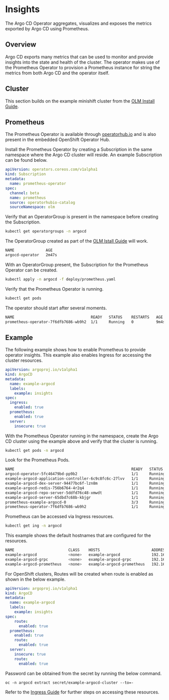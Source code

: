 # Insights

The Argo CD Operator aggregates, visualizes and exposes the metrics exported by Argo CD using Prometheus.

## Overview

Argo CD exports many metrics that can be used to monitor and provide insights into the state and health of the cluster. The operator makes use of the Prometheus Operator to provision a Prometheus instance for string the metrics from both Argo CD and the operator itself.

## Cluster

This section builds on the example minishift cluster from the [OLM Install Guide][olm_guide].

## Prometheus

The Prometheus Operator is available through [operatorhub.io](https://operatorhub.io/operator/prometheus) and is also present in the embedded OpenShift Operator Hub.

Install the Prometheus Operator by creating a Subscription in the same namespace where the Argo CD cluster will reside. An example Subscription can be found below.

``` yaml
apiVersion: operators.coreos.com/v1alpha1
kind: Subscription
metadata:
  name: prometheus-operator
spec:
  channel: beta
  name: prometheus
  source: operatorhubio-catalog
  sourceNamespace: olm
```

Verify that an OperatorGroup is present in the namespace before creating the Subscription.

``` bash
kubectl get operatorgroups -n argocd
```

The OperatorGroup created as part of the [OLM Istall Guide][olm_guide] will work.

``` bash
NAME              AGE
argocd-operator   2m47s
```

With an OperatorGroup present, the Subscription for the Prometheus Operator can be created.

``` bash
kubectl apply -n argocd -f deploy/prometheus.yaml
```

Verify that the Prometheus Operator is running.

``` bash
kubectl get pods
```

The operator should start after several moments.

``` bash
NAME                                  READY   STATUS    RESTARTS   AGE
prometheus-operator-7f6dfb7686-wb9h2  1/1     Running   0          9m4s
```

## Example

The following example shows how to enable Prometheus to provide operator insights. This example also enables Ingress for accessing the cluster resources.

``` yaml
apiVersion: argoproj.io/v1alpha1
kind: ArgoCD
metadata:
  name: example-argocd
  labels:
    example: insights
spec:
  ingress:
    enabled: true
  prometheus:
    enabled: true
  server:
    insecure: true
```

With the Prometheus Operator running in the namespace, create the Argo CD cluster using the example above and verify that the cluster is running.

``` Bash
kubectl get pods -n argocd
```

Look for the Prometheus Pods.

``` bash
NAME                                                    READY   STATUS    RESTARTS   AGE
argocd-operator-5fc46479bd-pp9b2                        1/1     Running   0          15h
example-argocd-application-controller-6c9c8fc6c-27lvv   1/1     Running   0          15h
example-argocd-dex-server-94477bc6f-lzn8m               1/1     Running   0          15h
example-argocd-redis-756b6764-4r2q4                     1/1     Running   0          15h
example-argocd-repo-server-5ddfd76c48-xmwdt             1/1     Running   0          15h
example-argocd-server-65dbd7c68b-kbjgr                  1/1     Running   0          15h
prometheus-example-argocd-0                             3/3     Running   1          14m
prometheus-operator-7f6dfb7686-wb9h2                    1/1     Running   0          14m
```

Prometheus can be accessed via Ingress resources.

``` bash
kubectl get ing -n argocd
```

This example shows the default hostnames that are configured for the resources.

``` bash
NAME                        CLASS    HOSTS                       ADDRESS         PORTS     AGE
example-argocd              <none>   example-argocd              192.168.39.68   80, 443   15h
example-argocd-grpc         <none>   example-argocd-grpc         192.168.39.68   80, 443   15h
example-argocd-prometheus   <none>   example-argocd-prometheus   192.168.39.68   80, 443   15h
```

For OpenShift clusters, Routes will be created when route is enabled as shown in the below example.

``` yaml
apiVersion: argoproj.io/v1alpha1
kind: ArgoCD
metadata:
  name: example-argocd
  labels:
    example: insights
spec:
    route:
      enabled: true
  prometheus:
    enabled: true
    route:
      enabled: true
  server:
    insecure: true
    route:
      enabled: true
```

Password can be obtained from the secret by running the below command.

```
oc -n argocd extract secret/example-argocd-cluster --to=-
```

Refer to the [Ingress Guide][ingress_guide] for further steps on accessing these resources.

[olm_guide]:../install/olm.md
[ingress_guide]:./ingress.md#access
